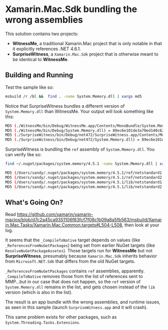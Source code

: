 # Xamarin.Mac.Sdk bundling the wrong assemblies

This solution contains two projects:

* **WitnessMe**, a traditional Xamarin.Mac project that is only notable in that
  it explicitly references .NET 4.6.1.
* **SurpriseWitness**, a `Xamarin.Mac.Sdk` project that is otherwise meant to be
  identical to **WitnessMe**.

## Building and Running

Test the sample like so:

```bash
msbuild /r /bl &&  find . -name System.Memory.dll | xargs md5
```

Notice that SurpriseWitness bundles a different version of `System.Memory.dll`
than WitnessMe. Your output will look something like this:

```bash
MD5 (./WitnessMe/bin/Debug/WitnessMe.app/Contents/MonoBundle/System.Memory.dll) = 89ec6e101de3a70ed140c62c2980f24e
MD5 (./WitnessMe/bin/Debug/System.Memory.dll) = 89ec6e101de3a70ed140c62c2980f24e
MD5 (./SurpriseWitness/bin/Debug/net472/SurpriseWitness.app/Contents/MonoBundle/System.Memory.dll) = e1ce1dc0f9f08765f3ea59a24d0d905e
MD5 (./SurpriseWitness/bin/Debug/net472/System.Memory.dll) = 89ec6e101de3a70ed140c62c2980f24e
```

SurpriseWitness is bundling the `ref` assembly of `System.Memory.dll`. You can
verify like so:

```bash
find ~/.nuget/packages/system.memory/4.5.1 -name System.Memory.dll | xargs md5
```

```bash
MD5 (/Users/sandy/.nuget/packages/system.memory/4.5.1/ref/netstandard1.1/System.Memory.dll) = 8e35651c648c424af199e6dc3ec71676
MD5 (/Users/sandy/.nuget/packages/system.memory/4.5.1/ref/netstandard2.0/System.Memory.dll) = e1ce1dc0f9f08765f3ea59a24d0d905e
MD5 (/Users/sandy/.nuget/packages/system.memory/4.5.1/lib/netstandard1.1/System.Memory.dll) = a8771302c97226729d2b3c0b849c2969
MD5 (/Users/sandy/.nuget/packages/system.memory/4.5.1/lib/netstandard2.0/System.Memory.dll) = 89ec6e101de3a70ed140c62c2980f24e
```

## What's Going On?

Read https://github.com/xamarin/xamarin-macios/blob/d7c2a45ca9351106f83fcf7f08c1b09a8a5fb563/msbuild/Xamarin.Mac.Tasks/Xamarin.Mac.Common.targets#L504-L508, then look at your log.

It seems that the `_CompileToNative` target depends on values (like
`_ReferencesFromNuGetPackages`) being set from earlier NuGet targets (like
`ResolveNuGetPackageAssetes`). Those targets run for **WitnessMe** but not
**SurpriseWitness**, presumably because `Xamarin.Mac.Sdk` inherits behavior from
`Microsoft.NET.Sdk` that differs from the old NuGet targets.

`_ReferencesFromNuGetPackages` contains `ref` assemblies, apparently.
`_CompileToNative` removes those from the list of references sent to MMP...but
in our case that does not happen, so the `ref` version of `System.Memory.dll`
remains in the list, and gets chosen instead of the `lib` version (which is also
in the list).

The result is an app bundle with the wrong assemblies, and runtime issues, as
seen in this sample (launch `SurpriseWitness.app` and it will crash).

This same problem exists for other packages, such as
`System.Threading.Tasks.Extensions`.